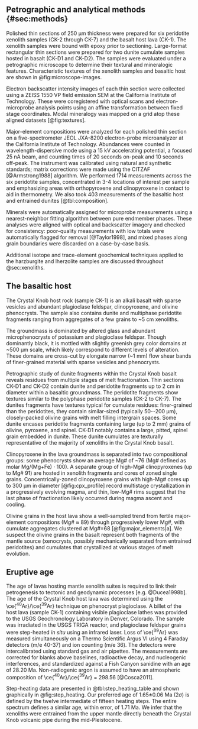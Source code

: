 ## Petrographic and analytical methods {#sec:methods}

Polished thin sections of 250 µm thickness were
prepared for six peridotite xenolith samples
(CK-2 through CK-7) and the basalt host lava (CK-1). The
xenolith samples were bound with epoxy prior to sectioning. Large-format
rectangular thin sections were prepared for two dunite cumulate samples hosted
in basalt (CK-D1 and CK-D2). The samples were evaluated under a petrographic
microscope to determine their textural and mineralogic features. Characteristic
textures of the xenolith samples and basaltic host are shown in
@fig:microscope-images.

<!--[[[fig:microscope-images]]]-->

Electron backscatter intensity
images of each thin section were collected using a ZEISS 1550 VP field
emission SEM at the California Institute of Technology. These were coregistered
with optical scans and electron-microprobe analysis points using an affine
transformation between fixed stage coordinates. Modal mineralogy was mapped on
a grid atop these aligned datasets [@fig:textures].

<!--[[[fig:textures]]]-->

Major-element compositions were analyzed for each polished thin section on
a five-spectrometer JEOL JXA-8200 electron-probe microanalyzer at the
California Institute of Technology. Abundances were counted in
wavelength-dispersive mode using a 15 kV accelerating potential, a focused 25
nA beam, and counting times of 20 seconds on-peak and 10 seconds off-peak. The
instrument was calibrated using natural and synthetic standards; matrix
corrections were made using the CITZAF [@Armstrong1988] algorithm. We performed
1714 measurements across the six peridotite samples, concentrated in 3-4
locations of interest per sample and emphasizing areas with orthopyroxene
and clinopyroxene in contact to aid in thermometry. We also took 403
measurements of the basaltic host and entrained dunites [@tbl:composition].

<!--[[[tbl:composition]]]-->

Minerals were automatically assigned for microprobe measurements using
a nearest-neighbor fitting algorithm between pure endmember phases. These
analyses were aligned with optical and backscatter imagery and
checked for consistency: poor-quality measurements with low totals were
automatically flagged for removal [@Taylor1998], and mixed phases along grain
boundaries were discarded on a case-by-case basis.

Additional isotope and trace-element geochemical techniques applied to the
harzburgite and lherzolite samples are discussed throughout @sec:xenoliths.

## The basaltic host

The Crystal Knob host rock (sample CK-1) is an alkali basalt with sparse
vesicles and abundant plagioclase feldspar, clinopyroxene, and olivine
phenocrysts. The sample also contains dunite and multiphase peridotite
fragments ranging from aggregates of a few grains to ~5 cm xenoliths.

The groundmass is dominated by altered glass and abundant
microphenocrysts of potassium and plagioclase feldspar.
Though dominantly black, it is mottled with slightly greenish grey color
domains at ~500 µm scale, which likely correspond to different levels of
alteration. These domains are cross-cut by elongate narrow (~1 mm) flow shear
bands of finer-grained material with sparse vesicles and phenocrysts.

Petrographic study of dunite fragments within the Crystal Knob basalt reveals
residues from multiple stages of melt fractionation. Thin sections CK-D1 and
CK-D2 contain dunite and peridotite fragments up to 2 cm in diameter within
a basaltic groundmass. The peridotite fragments show textures similar to the
polyphase peridotite samples (CK-2 to CK-7). The dunites fragments have
textures typical for cumulate residues: finer-grained than the peridotites,
they contain similar-sized (typically 50--200 µm), closely-packed olivine
grains with melt filling intergrain spaces. Some dunite encases peridotite
fragments containing large (up to 2 mm) grains of olivine, pyroxene, and
spinel. CK-D1 notably contains a large, pitted, spinel grain embedded in
dunite. These dunite cumulates are texturally representative of the
majority of xenoliths in the Crystal Knob basalt.

Clinopyroxene in the lava groundmass is separated into two compositional
groups: some phenocrysts show an average Mg# of ~76 (Mg# defined as molar
Mg/(Mg+Fe) $\cdot$ 100). A separate group of high-Mg# clinopyroxenes (up to
Mg# 91) are hosted in xenolith fragments and cores of zoned single grains.
Concentrically-zoned clinopyroxene grains with high-Mg# cores up to 300 µm
in diameter [@fig:cpx_profile] record multistage crystallization in
a progressively evolving magma, and thin, low-Mg# rims suggest that the
last phase of fractionation likely occurred during magma ascent and
cooling.

<!--[[[fig:cpx_profile]]]-->

Olivine grains in the host lava show a well-sampled trend from fertile
major-element compositions (Mg# $\approx$ 89) through progressively lower
Mg#, with cumulate aggregates clustered at Mg#=68 [@fig:major_elements|a].
We suspect the olivine grains in the basalt represent both fragments of
the mantle source (xenocrysts, possibly mechanically separated from
entrained peridotites) and cumulates that crystallized at various stages
of melt evolution.

<!--[[[fig:major_elements]]]-->

## Eruptive age

The age of lavas hosting mantle xenolith suites is required to link their
petrogenesis to tectonic and geodynamic processes [e.g. @Ducea1998b]. The age
of the Crystal Knob host lava was determined using the
\ce{$^{40}$Ar}/\ce{$^{39}$Ar} technique on phenocryst plagioclase. A billet of
the host lava (sample CK-1) containing visible plagioclase lathes was provided
to the USGS Geochronology Laboratory in Denver, Colorado. The sample was
irradiated in the USGS TRIGA reactor, and plagioclase feldspar grains were
step-heated *in situ* using an infrared laser. Loss of
\ce{$^{39}$Ar} was measured simultaneously on a Thermo Scientific Argus VI
using 4 Faraday detectors (m/e 40-37) and ion counting (m/e 36). The detectors
were intercalibrated using standard gas and air pipettes. The measurements are
corrected for blanks above baselines, radioactive decay, and nucleogenic
interferences, and standardized against a Fish Canyon sanidine with an age of
28.20 Ma. Non-radiogenic argon is assumed to have an atmospheric composition of
\ce{$^{40}$Ar}/\ce{$^{39}$Ar} = 298.56 [@Cosca2011].

<!--[[[tbl:step_heatingable]]]-->


Step-heating data are presented in @tbl:step_heating_table and shown
graphically in @fig:step_heating. Our preferred age of 1.65$\pm$0.06 Ma
($2\sigma$) is defined by the twelve intermediate of fifteen heating steps. The
entire spectrum defines a similar age, within error, of 1.71 Ma. We infer that
the xenoliths were entrained from the upper mantle directly beneath the
Crystal Knob volcanic pipe during the mid-Pleistocene.


<!--[[[fig:step_heating]]]-->

